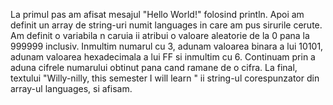 La primul pas am afisat mesajul "Hello World!" folosind println. Apoi am definit un array de string-uri numit languages in care am pus sirurile cerute. Am definit o variabila n caruia ii atribui o valoare aleatorie de la 0 pana la 999999 inclusiv. Inmultim numarul cu 3, adunam valoarea binara a lui 10101, adunam valoarea hexadecimala a lui FF si inmultim cu 6. Continuam prin a aduna cifrele numarului obtinut pana cand ramane de o cifra. La final, textului "Willy-nilly, this semester I will learn " ii string-ul corespunzator din array-ul languages, si afisam.
